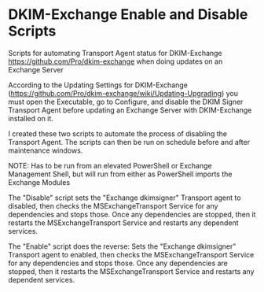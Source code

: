 # DKIM-Exchange Enable and Disable Scripts
Scripts for automating Transport Agent status for DKIM-Exchange https://github.com/Pro/dkim-exchange when doing updates on an Exchange Server

According to the Updating Settings for DKIM-Exchange (https://github.com/Pro/dkim-exchange/wiki/Updating-Upgrading) you must open the Executable, go to Configure, and disable the DKIM Signer Transport Agent before updating an Exchange Server with DKIM-Exchange installed on it.

I created these two scripts to automate the process of disabling the Transport Agent.  The scripts can then be run on schedule before and after maintenance windows.

NOTE:  Has to be run from an elevated PowerShell or Exchange Management Shell, but will run from either as PowerShell imports the Exchange Modules

The "Disable" script sets the "Exchange dkimsigner" Transport agent to disabled, then checks the MSExchangeTransport Service for any dependencies and stops those.  Once any dependencies are stopped, then it restarts the MSExchangeTransport Service and restarts any dependent services.

The "Enable" script does the reverse:  Sets the "Exchange dkimsigner" Transport agent to enabled, then checks the MSExchangeTransport Service for any dependencies and stops those.  Once any dependencies are stopped, then it restarts the MSExchangeTransport Service and restarts any dependent services.
